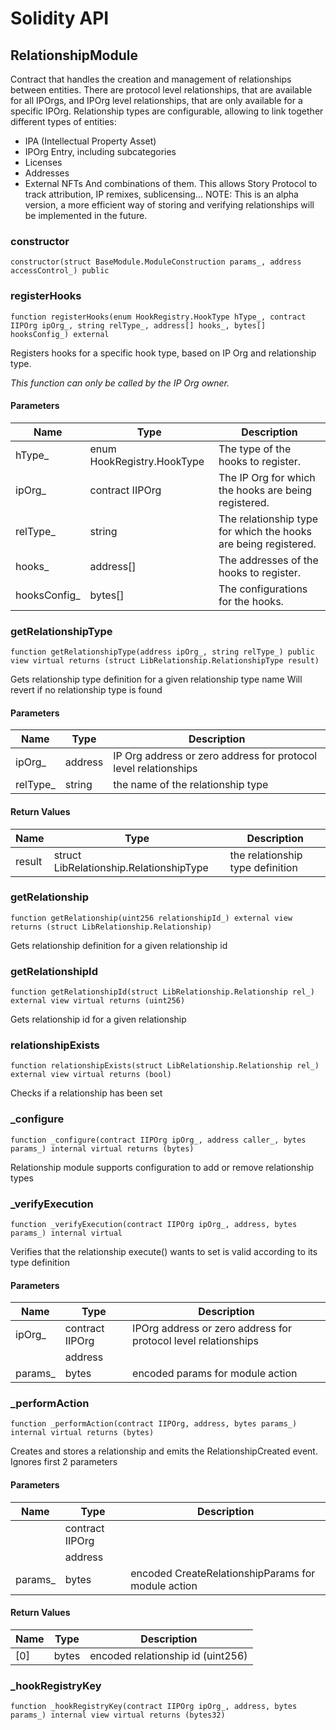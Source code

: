 # Solidity API

## RelationshipModule

Contract that handles the creation and management of relationships between entities.
There are protocol level relationships, that are available for all IPOrgs, and IPOrg level relationships,
that are only available for a specific IPOrg.
Relationship types are configurable, allowing to link together different types of entities:
- IPA (Intellectual Property Asset)
- IPOrg Entry, including subcategories
- Licenses
- Addresses
- External NFTs
And combinations of them.
This allows Story Protocol to track attribution, IP remixes, sublicensing...
NOTE: This is an alpha version, a more efficient way of storing and verifying relationships will be implemented in the future.

### constructor

```solidity
constructor(struct BaseModule.ModuleConstruction params_, address accessControl_) public
```

### registerHooks

```solidity
function registerHooks(enum HookRegistry.HookType hType_, contract IIPOrg ipOrg_, string relType_, address[] hooks_, bytes[] hooksConfig_) external
```

Registers hooks for a specific hook type, based on IP Org and relationship type.

_This function can only be called by the IP Org owner._

#### Parameters

| Name | Type | Description |
| ---- | ---- | ----------- |
| hType_ | enum HookRegistry.HookType | The type of the hooks to register. |
| ipOrg_ | contract IIPOrg | The IP Org for which the hooks are being registered. |
| relType_ | string | The relationship type for which the hooks are being registered. |
| hooks_ | address[] | The addresses of the hooks to register. |
| hooksConfig_ | bytes[] | The configurations for the hooks. |

### getRelationshipType

```solidity
function getRelationshipType(address ipOrg_, string relType_) public view virtual returns (struct LibRelationship.RelationshipType result)
```

Gets relationship type definition for a given relationship type name
Will revert if no relationship type is found

#### Parameters

| Name | Type | Description |
| ---- | ---- | ----------- |
| ipOrg_ | address | IP Org address or zero address for protocol level relationships |
| relType_ | string | the name of the relationship type |

#### Return Values

| Name | Type | Description |
| ---- | ---- | ----------- |
| result | struct LibRelationship.RelationshipType | the relationship type definition |

### getRelationship

```solidity
function getRelationship(uint256 relationshipId_) external view returns (struct LibRelationship.Relationship)
```

Gets relationship definition for a given relationship id

### getRelationshipId

```solidity
function getRelationshipId(struct LibRelationship.Relationship rel_) external view virtual returns (uint256)
```

Gets relationship id for a given relationship

### relationshipExists

```solidity
function relationshipExists(struct LibRelationship.Relationship rel_) external view virtual returns (bool)
```

Checks if a relationship has been set

### _configure

```solidity
function _configure(contract IIPOrg ipOrg_, address caller_, bytes params_) internal virtual returns (bytes)
```

Relationship module supports configuration to add or remove relationship types

### _verifyExecution

```solidity
function _verifyExecution(contract IIPOrg ipOrg_, address, bytes params_) internal virtual
```

Verifies that the relationship execute() wants to set is valid according to its type definition

#### Parameters

| Name | Type | Description |
| ---- | ---- | ----------- |
| ipOrg_ | contract IIPOrg | IPOrg address or zero address for protocol level relationships |
|  | address |  |
| params_ | bytes | encoded params for module action |

### _performAction

```solidity
function _performAction(contract IIPOrg, address, bytes params_) internal virtual returns (bytes)
```

Creates and stores a relationship and emits the RelationshipCreated event. Ignores first 2 parameters

#### Parameters

| Name | Type | Description |
| ---- | ---- | ----------- |
|  | contract IIPOrg |  |
|  | address |  |
| params_ | bytes | encoded CreateRelationshipParams for module action |

#### Return Values

| Name | Type | Description |
| ---- | ---- | ----------- |
| [0] | bytes | encoded relationship id (uint256) |

### _hookRegistryKey

```solidity
function _hookRegistryKey(contract IIPOrg ipOrg_, address, bytes params_) internal view virtual returns (bytes32)
```

